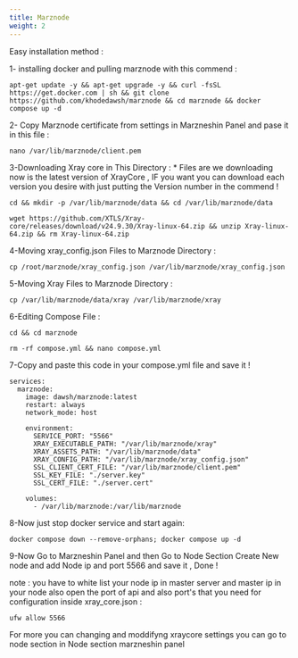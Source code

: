 ```yaml
---
title: Marznode
weight: 2
---
```

Easy installation method :

1- installing docker and pulling marznode with this commend :

```apt-get update -y && apt-get upgrade -y && curl -fsSL https://get.docker.com | sh && git clone https://github.com/khodedawsh/marznode && cd marznode && docker compose up -d```

2- Copy Marznode certificate from settings in Marzneshin Panel and pase it in this file :

```nano /var/lib/marznode/client.pem```

3-Downloading Xray core in This Directory : * Files are we downloading now is the latest version of XrayCore , IF you want you can download each version you desire with just putting the Version number in the commend !

```cd && mkdir -p /var/lib/marznode/data && cd /var/lib/marznode/data```

```wget https://github.com/XTLS/Xray-core/releases/download/v24.9.30/Xray-linux-64.zip && unzip Xray-linux-64.zip && rm Xray-linux-64.zip```

4-Moving xray_config.json Files to Marznode Directory :

```cp /root/marznode/xray_config.json /var/lib/marznode/xray_config.json```

5-Moving Xray Files to Marznode Directory :

```cp /var/lib/marznode/data/xray /var/lib/marznode/xray```

6-Editing Compose File :

```cd && cd marznode```

```rm -rf compose.yml && nano compose.yml```

7-Copy and paste this code in your compose.yml file and save it !

```
services:
  marznode:
    image: dawsh/marznode:latest
    restart: always
    network_mode: host

    environment:
      SERVICE_PORT: "5566"
      XRAY_EXECUTABLE_PATH: "/var/lib/marznode/xray"
      XRAY_ASSETS_PATH: "/var/lib/marznode/data"
      XRAY_CONFIG_PATH: "/var/lib/marznode/xray_config.json"
      SSL_CLIENT_CERT_FILE: "/var/lib/marznode/client.pem"
      SSL_KEY_FILE: "./server.key"
      SSL_CERT_FILE: "./server.cert"

    volumes:
      - /var/lib/marznode:/var/lib/marznode
```

8-Now just stop docker service and start again:

```docker compose down --remove-orphans; docker compose up -d```

9-Now Go to Marzneshin Panel and then Go to Node Section Create New node and add Node ip and port 5566 and save it , Done !

note : you have to white list your node ip in master server and master ip in your node also open the port of api and also port's that you need for configuration inside xray_core.json :

```ufw allow 5566```

For more you can changing and moddifyng xraycore settings you can go to node section in Node section marzneshin panel
